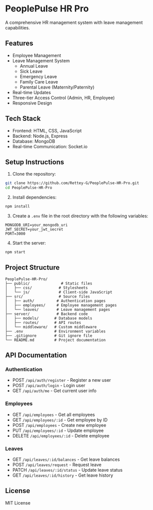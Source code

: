 # PeoplePulse HR Pro

A comprehensive HR management system with leave management capabilities.

## Features

- Employee Management
- Leave Management System
  - Annual Leave
  - Sick Leave
  - Emergency Leave
  - Family Care Leave
  - Parental Leave (Maternity/Paternity)
- Real-time Updates
- Three-tier Access Control (Admin, HR, Employee)
- Responsive Design

## Tech Stack

- Frontend: HTML, CSS, JavaScript
- Backend: Node.js, Express
- Database: MongoDB
- Real-time Communication: Socket.io

## Setup Instructions

1. Clone the repository:
```bash
git clone https://github.com/Rettey-G/PeoplePulse-HR-Pro.git
cd PeoplePulse-HR-Pro
```

2. Install dependencies:
```bash
npm install
```

3. Create a `.env` file in the root directory with the following variables:
```
MONGODB_URI=your_mongodb_uri
JWT_SECRET=your_jwt_secret
PORT=3000
```

4. Start the server:
```bash
npm start
```

## Project Structure

```
PeoplePulse-HR-Pro/
├── public/              # Static files
│   ├── css/            # Stylesheets
│   └── js/             # Client-side JavaScript
├── src/                # Source files
│   ├── auth/          # Authentication pages
│   ├── employees/     # Employee management pages
│   └── leaves/        # Leave management pages
├── server/            # Backend code
│   ├── models/       # Database models
│   ├── routes/       # API routes
│   └── middleware/   # Custom middleware
├── .env              # Environment variables
├── .gitignore        # Git ignore file
└── README.md         # Project documentation
```

## API Documentation

### Authentication
- POST `/api/auth/register` - Register a new user
- POST `/api/auth/login` - Login user
- GET `/api/auth/me` - Get current user info

### Employees
- GET `/api/employees` - Get all employees
- GET `/api/employees/:id` - Get employee by ID
- POST `/api/employees` - Create new employee
- PUT `/api/employees/:id` - Update employee
- DELETE `/api/employees/:id` - Delete employee

### Leaves
- GET `/api/leaves/:id/balances` - Get leave balances
- POST `/api/leaves/request` - Request leave
- PATCH `/api/leaves/:id/status` - Update leave status
- GET `/api/leaves/:id/history` - Get leave history

## License

MIT License 
